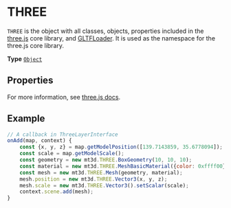 # THREE

`THREE` is the object with all classes, objects, properties included in the [three.js](https://threejs.org/docs/) core library, and [GLTFLoader](https://threejs.org/docs/#examples/en/loaders/GLTFLoader). It is used as the namespace for the three.js core library.

**Type** [`Object`](https://developer.mozilla.org/docs/Web/JavaScript/Reference/Global_Objects/Object)

## Properties

For more information, see [three.js docs](https://threejs.org/docs/).

## Example

```js
// A callback in ThreeLayerInterface
onAdd(map, context) {
	const {x, y, z} = map.getModelPosition([139.7143859, 35.6778094]);
	const scale = map.getModelScale();
	const geometry = new mt3d.THREE.BoxGeometry(10, 10, 10);
	const material = new mt3d.THREE.MeshBasicMaterial({color: 0xffff00});
	const mesh = new mt3d.THREE.Mesh(geometry, material);
	mesh.position = new mt3d.THREE.Vector3(x, y, z);
	mesh.scale = new mt3d.THREE.Vector3().setScalar(scale);
	context.scene.add(mesh);
}
```
